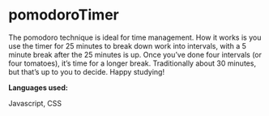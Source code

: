 # pomodoroTimer


The pomodoro technique is ideal for time management. How it works is you use the timer for 25 minutes to break down work into intervals, with a 5 minute break after the 25 minutes is up. Once you’ve done four intervals (or four tomatoes), it’s time for a longer break. Traditionally about 30 minutes, but that’s up to you to decide. Happy studying!  


<strong> Languages used: </strong>
  
  
  Javascript, CSS 
